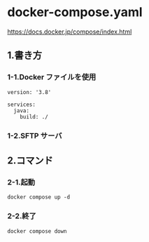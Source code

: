 # docker-compose.yaml

https://docs.docker.jp/compose/index.html

## 1.書き方

### 1-1.Docker ファイルを使用

```
version: '3.8'

services:
  java:
    build: ./
```

### 1-2.SFTP サーバ

## 2.コマンド

### 2-1.起動

```
docker compose up -d
```

### 2-2.終了

```
docker compose down
```

